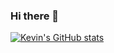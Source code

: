 ### Hi there 👋

[![Kevin's GitHub stats](https://github-readme-stats.vercel.app/api?username=kevjin&count_private=true)](https://github.com/anuraghazra/github-readme-stats)
